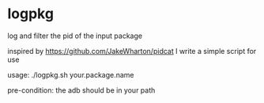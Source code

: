 logpkg
======

log and filter the pid of the input package

inspired by https://github.com/JakeWharton/pidcat I write a simple script for use

usage: ./logpkg.sh your.package.name

pre-condition: the adb should be in your path


